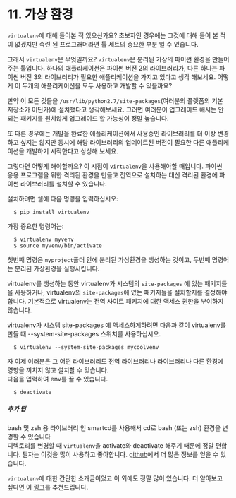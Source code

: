 # 11. 가상 환경

`virtualenv`에 대해 들어본 적 있으신가요? 초보자인 경우에는 그것에 대해 들어 본 적이 없겠지만 숙련 된 프로그래머라면 툴 세트의 중요한 부분 일 수 있습니다.

그래서 `virtualenv`은 무엇일까요? `virtualenv`은 분리된 가상의 파이썬 환경을 만들어주는 툴입니다.  하나의 애플리케이션은 파이썬 버전 2의 라이브러리가, 다른 하나는  파이썬 버전 3의 라이브러리가 필요한 애플리케이션을 가지고 있다고 생각 해보세요. 어떻게 이 두개의 애플리케이션을 모두 사용하고 개발할 수 있을까요?

만약 이 모든 것들을 `/usr/lib/python2.7/site-packages`\(여러분의 플랫폼의 기본 저장소가 어딘가\)에 설치했다고 생각해보세요. 그러면 여러분이 업그레이드 해서는 안되는 패키지를 원치않게 업그레이드 할 가능성이 정말 높습니다. 

또 다른 경우에는 개발을 완료한 애플리케이션에서 사용중인 라이브러리를 더 이상 변경하고 싶지는 않지만 동시에 해당 라이브러리의 업데이트된 버전이 필요한 다른 애플리케이션을 개발하기 시작한다고 상상해 보세요.

그렇다면 어떻게 해야할까요? 이 시점이 `virtualenv`을 사용해야할 때입니다. 파이썬 응용 프로그램을 위한 격리된 환경을 만들고 전역으로 설치하는 대신 격리된 환경에 파이썬 라이브러리를 설치할 수 있습니다.

설치하려면 쉘에 다음 명령을 입력하십시오:

```
  $ pip install virtualenv
```

가장 중요한 명령어는: 

```
  $ virtualenv myvenv
  $ source myvenv/bin/activate
```

첫번째 명령은 `myproject`폴더 안에 분리된 가상환경을 생성하는 것이고, 두번째 명령어는 분리된 가상환경을 실행시킵니다. 

virtualenv를 생성하는 동안  virtualenv가 시스템의 `site-packages` 에 있는 패키지들을 사용하거나,  virtualenv의 `site-packages`에 있는 패키지들을 설치할지를 결정해야 합니다. 기본적으로 virtualenv는 전역 사이트 패키지에 대한 액세스 권한을 부여하지 않습니다.

  
virtualenv가 시스템 site-packages 에 액세스하게하려면 다음과 같이 virtualenv를 만들 때 --system-site-packages 스위치를 사용하십시오.

```
  $ virtualenv --system-site-packages mycoolvenv
```

자 이제 여러분은 그 어떤 라이브러리도 전역 라이브러리나 라이브러리나 다른 환경에 영향을 끼치지 않고 설치할 수 있습니다.  
다음을 입력하여 env를 끌 수 있습니다.

```
  $ deactivate
```

##### 추가 팁

bash 및 zsh 용 라이브러리 인 smartcd를 사용해서 cd로 bash \(또는 zsh\) 환경을 변경할 수 있습니다  
디렉토리를 변경할 때 `virtualenv`을 activate와 deactivate 해주기 때문에 정말 편합니다. 필자는 이것을 많이 사용하고 좋아합니다. [github](https://github.com/cxreg/smartcd)에서 더 많은 정보를 얻을 수 있습니다.

`virtualenv`에 대한 간단한 소개글이었고 이 외에도 정말 많이 있습니다. 더 알아보고 싶다면 이 [링크](http://docs.python-guide.org/en/latest/dev/virtualenvs.html)를 추천드립니다.

